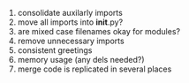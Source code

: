 1. consolidate auxilarly imports
2. move all imports into __init__.py?
3. are mixed case filenames okay for modules?
4. remove unnecessary imports
5. consistent greetings
6. memory usage (any dels needed?)
8. merge code is replicated in several places